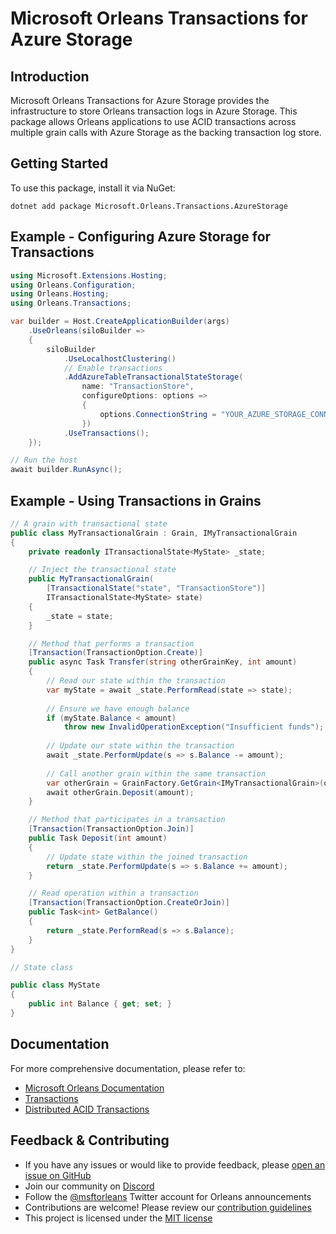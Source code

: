 # Microsoft Orleans Transactions for Azure Storage

## Introduction
Microsoft Orleans Transactions for Azure Storage provides the infrastructure to store Orleans transaction logs in Azure Storage. This package allows Orleans applications to use ACID transactions across multiple grain calls with Azure Storage as the backing transaction log store.

## Getting Started
To use this package, install it via NuGet:

```shell
dotnet add package Microsoft.Orleans.Transactions.AzureStorage
```

## Example - Configuring Azure Storage for Transactions
```csharp
using Microsoft.Extensions.Hosting;
using Orleans.Configuration;
using Orleans.Hosting;
using Orleans.Transactions;

var builder = Host.CreateApplicationBuilder(args)
    .UseOrleans(siloBuilder =>
    {
        siloBuilder
            .UseLocalhostClustering()
            // Enable transactions
            .AddAzureTableTransactionalStateStorage(
                name: "TransactionStore",
                configureOptions: options =>
                {
                    options.ConnectionString = "YOUR_AZURE_STORAGE_CONNECTION_STRING";
                })
            .UseTransactions();
    });

// Run the host
await builder.RunAsync();
```

## Example - Using Transactions in Grains
```csharp
// A grain with transactional state
public class MyTransactionalGrain : Grain, IMyTransactionalGrain
{
    private readonly ITransactionalState<MyState> _state;

    // Inject the transactional state
    public MyTransactionalGrain(
        [TransactionalState("state", "TransactionStore")]
        ITransactionalState<MyState> state)
    {
        _state = state;
    }

    // Method that performs a transaction
    [Transaction(TransactionOption.Create)]
    public async Task Transfer(string otherGrainKey, int amount)
    {
        // Read our state within the transaction
        var myState = await _state.PerformRead(state => state);
        
        // Ensure we have enough balance
        if (myState.Balance < amount)
            throw new InvalidOperationException("Insufficient funds");
            
        // Update our state within the transaction
        await _state.PerformUpdate(s => s.Balance -= amount);
        
        // Call another grain within the same transaction
        var otherGrain = GrainFactory.GetGrain<IMyTransactionalGrain>(otherGrainKey);
        await otherGrain.Deposit(amount);
    }

    // Method that participates in a transaction
    [Transaction(TransactionOption.Join)]
    public Task Deposit(int amount)
    {
        // Update state within the joined transaction
        return _state.PerformUpdate(s => s.Balance += amount);
    }

    // Read operation within a transaction
    [Transaction(TransactionOption.CreateOrJoin)]
    public Task<int> GetBalance()
    {
        return _state.PerformRead(s => s.Balance);
    }
}

// State class

public class MyState
{
    public int Balance { get; set; }
}
```

## Documentation
For more comprehensive documentation, please refer to:
- [Microsoft Orleans Documentation](https://learn.microsoft.com/dotnet/orleans/)
- [Transactions](https://learn.microsoft.com/en-us/dotnet/orleans/grains/transactions)
- [Distributed ACID Transactions](https://learn.microsoft.com/en-us/dotnet/orleans/grains/transactions/acid-transactions)

## Feedback & Contributing
- If you have any issues or would like to provide feedback, please [open an issue on GitHub](https://github.com/dotnet/orleans/issues)
- Join our community on [Discord](https://aka.ms/orleans-discord)
- Follow the [@msftorleans](https://twitter.com/msftorleans) Twitter account for Orleans announcements
- Contributions are welcome! Please review our [contribution guidelines](https://github.com/dotnet/orleans/blob/main/CONTRIBUTING.md)
- This project is licensed under the [MIT license](https://github.com/dotnet/orleans/blob/main/LICENSE)